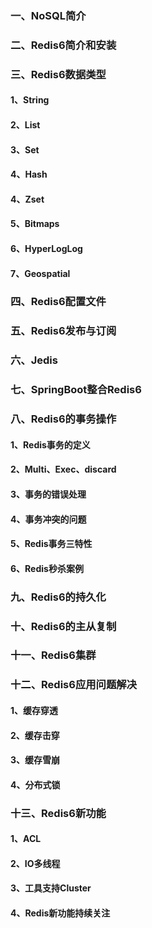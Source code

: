 ### 一、NoSQL简介

### 二、Redis6简介和安装

### 三、Redis6数据类型

#### 1、String

#### 2、List

#### 3、Set

#### 4、Hash

#### 4、Zset

#### 5、Bitmaps

#### 6、HyperLogLog

#### 7、Geospatial



### 四、Redis6配置文件

### 五、Redis6发布与订阅

### 六、Jedis

### 七、SpringBoot整合Redis6



### 八、Redis6的事务操作

#### 1、Redis事务的定义

#### 2、Multi、Exec、discard

#### 3、事务的错误处理

#### 4、事务冲突的问题

#### 5、Redis事务三特性

#### 6、Redis秒杀案例



### 九、Redis6的持久化

### 十、Redis6的主从复制

### 十一、Redis6集群



### 十二、Redis6应用问题解决

#### 1、缓存穿透

#### 2、缓存击穿

#### 3、缓存雪崩

#### 4、分布式锁

### 十三、Redis6新功能

#### 1、ACL

#### 2、IO多线程

#### 3、工具支持Cluster

#### 4、Redis新功能持续关注





